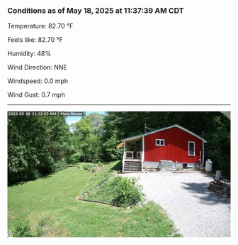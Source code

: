 ### Conditions as of May 18, 2025 at 11:37:39 AM CDT 

Temperature: 82.70 &deg;F

Feels like: 82.70 &deg;F

Humidity: 48%

Wind Direction: NNE

Windspeed: 0.0 mph

Wind Gust: 0.7 mph

---

<img src="./images/latest.jpeg"/>

